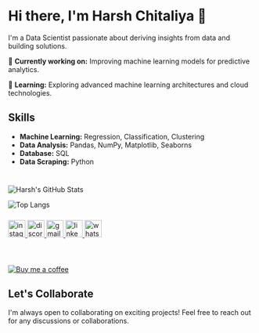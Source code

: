 # Hi there, I'm Harsh Chitaliya 👋

I'm a Data Scientist passionate about deriving insights from data and building solutions. 

🔭 **Currently working on:** Improving machine learning models for predictive analytics.

🌱 **Learning:** Exploring advanced machine learning architectures and cloud technologies.

## Skills

- **Machine Learning:** Regression, Classification, Clustering
- **Data Analysis:** Pandas, NumPy, Matplotlib, Seaborns
- **Database:** SQL
- **Data Scraping:** Python
<br><br>


###
<!-- GitHub Stats -->
![Harsh's GitHub Stats](https://github-readme-stats.vercel.app/api?username=Harshchitaliya&show_icons=true&count_private=true&hide=prs,issues&theme=radical)

<!-- Top Languages -->
![Top Langs](https://github-readme-stats.vercel.app/api/top-langs/?username=Harshchitaliya&layout=compact&theme=radical)



###
  
  
<div align="left">
  <a href="https://www.instagram.com/harsh_chitaliya/" target="_blank">
    <img src="https://img.shields.io/static/v1?message=Instagram&logo=instagram&label=&color=E4405F&logoColor=white&labelColor=&style=for-the-badge" height="35" alt="instagram logo"  />
  </a>
  <a href="discordapp.com/users/1135894623932387350" target="_blank">
    <img src="https://img.shields.io/static/v1?message=Discord&logo=discord&label=&color=7289DA&logoColor=white&labelColor=&style=for-the-badge" height="35" alt="discord logo"  />
  </a>
  <a href="mailto:chitaliyaharsh09@gmail.com" target="_blank">
    <img src="https://img.shields.io/static/v1?message=Gmail&logo=gmail&label=&color=D14836&logoColor=white&labelColor=&style=for-the-badge" height="35" alt="gmail logo"  />
  </a>
  <a href="https://www.linkedin.com/in/harsh-chitaliya-68512b28b/" target="_blank">
    <img src="https://img.shields.io/static/v1?message=LinkedIn&logo=linkedin&label=&color=0077B5&logoColor=white&labelColor=&style=for-the-badge" height="35" alt="linkedin logo"  />
  </a>
  <a href="https://wa.me/qr/G2SYKT53UBUVP1" target="_blank">
    <img src="https://img.shields.io/static/v1?message=Whatsapp&logo=whatsapp&label=&color=25D366&logoColor=white&labelColor=&style=for-the-badge" height="35" alt="whatsapp logo"  />
  </a>
</div>

###

<br clear="both">

[![Buy me a coffee](https://img.buymeacoffee.com/button-api/?text=Buy%20me%20a%20coffee&emoji=☕&slug=axar2324t&button_colour=FFDD00&font_colour=000000&font_family=Cookie&outline_colour=000000&coffee_colour=ffffff)](https://www.buymeacoffee.com/harsh_chitaliya)

###

## Let's Collaborate
I'm always open to collaborating on exciting projects! Feel free to reach out for any discussions or collaborations.






